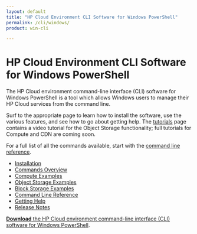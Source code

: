 ```yaml
---
layout: default
title: "HP Cloud Environment CLI Software for Windows PowerShell"
permalink: /cli/windows/
product: win-cli

---
```

# HP Cloud Environment CLI Software for Windows PowerShell

The HP Cloud environment command-line interface (CLI) software for Windows PowerShell is a tool which allows Windows users to manage their HP Cloud services from the command line.

Surf to the appropriate page to learn how to install the software, use the various features, and see how to go about getting help.  The [tutorials](/cli/windows/tutorials) page contains a video tutorial for the Object Storage functionality; full tutorials for Compute and CDN are coming soon.  

For a full list of all the commands available, start with the [command line reference](/cli/windows/reference).

+ [Installation](/cli/windows/installation)
+ [Commands Overview](/cli/windows/commands)
+ [Compute Examples](/cli/windows/compute)
+ [Object Storage Examples](/cli/windows/containers-and-folders)
+ [Block Storage Examples](/cli/windows/block-storage)
+ [Command Line Reference](/cli/windows/reference)
+ [Getting Help](/cli/windows/help)
+ [Release Notes](/cli/windows/release-notes)

[**Download** the HP Cloud environment command-line interface (CLI) software for Windows PowerShell](/file/WinCLI-1.3.3.9.zip). 
